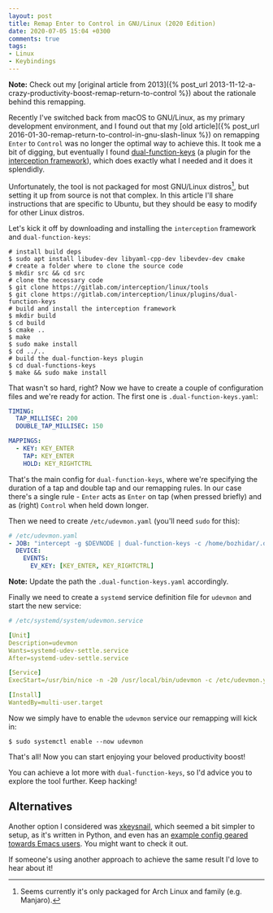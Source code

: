 ```yaml
---
layout: post
title: Remap Enter to Control in GNU/Linux (2020 Edition)
date: 2020-07-05 15:04 +0300
comments: true
tags:
- Linux
- Keybindings
---
```


**Note:** Check out my [original article from 2013]({% post_url 2013-11-12-a-crazy-productivity-boost-remap-return-to-control %}) about the rationale behind this remapping.

Recently I've switched back from macOS to GNU/Linux, as my primary development
environment, and I found out that my [old article]({% post_url 2016-01-30-remap-return-to-control-in-gnu-slash-linux %}) on remapping `Enter` to
`Control` was no longer the optimal way to achieve this. It took me a bit of
digging, but eventually I found
[dual-function-keys](https://gitlab.com/interception/linux/plugins/dual-function-keys) (a plugin
for the [interception framework](https://gitlab.com/interception/linux/tools)),
which does exactly what I needed and it does it splendidly.

Unfortunately, the tool is not packaged for most
GNU/Linux distros[^1], but setting it up from source is not that complex. In this article
I'll share instructions that are specific to Ubuntu, but they should be
easy to modify for other Linux distros.

Let's kick it off by downloading and installing the `interception` framework and
`dual-function-keys`:

``` shellsession
# install build deps
$ sudo apt install libudev-dev libyaml-cpp-dev libevdev-dev cmake
# create a folder where to clone the source code
$ mkdir src && cd src
# clone the necessary code
$ git clone https://gitlab.com/interception/linux/tools
$ git clone https://gitlab.com/interception/linux/plugins/dual-function-keys
# build and install the interception framework
$ mkdir build
$ cd build
$ cmake ..
$ make
$ sudo make install
$ cd ../..
# build the dual-function-keys plugin
$ cd dual-functions-keys
$ make && sudo make install
```

That wasn't so hard, right? Now we have to create a couple of configuration files and we're ready for action. The first one is `.dual-function-keys.yaml`:

``` yaml
TIMING:
  TAP_MILLISEC: 200
  DOUBLE_TAP_MILLISEC: 150

MAPPINGS:
  - KEY: KEY_ENTER
    TAP: KEY_ENTER
    HOLD: KEY_RIGHTCTRL
```

That's the main config for `dual-function-keys`, where we're specifying the duration of a tap and double tap and our remapping rules. In our case there's a single rule - `Enter` acts as `Enter` on tap (when pressed briefly) and as (right) `Control` when held down longer.

Then we need to create `/etc/udevmon.yaml` (you'll need `sudo` for this):

``` yaml
# /etc/udevmon.yaml
- JOB: "intercept -g $DEVNODE | dual-function-keys -c /home/bozhidar/.dual-function-keys.yaml | uinput -d $DEVNODE"
  DEVICE:
    EVENTS:
      EV_KEY: [KEY_ENTER, KEY_RIGHTCTRL]
```

**Note:** Update the path the `.dual-function-keys.yaml` accordingly.

Finally we need to create a `systemd` service definition file for `udevmon` and start the new service:

``` yaml
# /etc/systemd/system/udevmon.service

[Unit]
Description=udevmon
Wants=systemd-udev-settle.service
After=systemd-udev-settle.service

[Service]
ExecStart=/usr/bin/nice -n -20 /usr/local/bin/udevmon -c /etc/udevmon.yaml

[Install]
WantedBy=multi-user.target
```

Now we simply have to enable the `udevmon` service our remapping will kick in:

``` shellsession
$ sudo systemctl enable --now udevmon
```

That's all! Now you can start enjoying your beloved productivity boost!

You can achieve a lot more with `dual-function-keys`, so I'd advice you to explore the
tool further. Keep hacking!

## Alternatives

Another option I considered was [xkeysnail](https://github.com/mooz/xkeysnail), which
seemed a bit simpler to setup, as it's written in Python, and even has an [example config geared towards Emacs users](https://github.com/mooz/xkeysnail/blob/master/example/config.py). You might want to check it out.

If someone's using another approach to achieve the same result I'd love to hear about it!

[^1]: Seems currently it's only packaged for Arch Linux and family (e.g. Manjaro).

